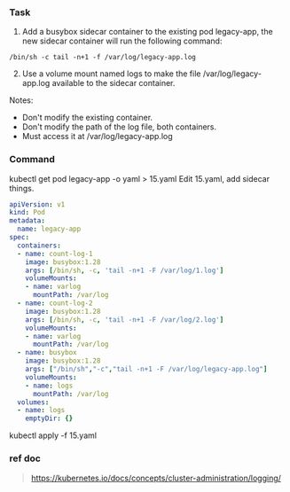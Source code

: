### Task
1. Add a busybox sidecar container to the existing pod legacy-app, the new sidecar container will run the following command:
```shell
/bin/sh -c tail -n+1 -f /var/log/legacy-app.log
```
2. Use a volume mount named logs to make the file /var/log/legacy-app.log available to the sidecar container.

Notes:
- Don't modify the existing container.
- Don't modify the path of the log file, both containers.
- Must access it at /var/log/legacy-app.log

### Command
kubectl get pod legacy-app -o yaml > 15.yaml
Edit 15.yaml, add sidecar things.
```yaml
apiVersion: v1
kind: Pod
metadata:
  name: legacy-app
spec:
  containers:
  - name: count-log-1
    image: busybox:1.28
    args: [/bin/sh, -c, 'tail -n+1 -F /var/log/1.log']
    volumeMounts:
    - name: varlog
      mountPath: /var/log
  - name: count-log-2
    image: busybox:1.28
    args: [/bin/sh, -c, 'tail -n+1 -F /var/log/2.log']
    volumeMounts:
    - name: varlog
      mountPath: /var/log
  - name: busybox
    image: busybox:1.28
    args: ["/bin/sh","-c","tail -n+1 -F /var/log/legacy-app.log"]    
    volumeMounts:
    - name: logs
      mountPath: /var/log
  volumes:
  - name: logs
    emptyDir: {}
```

kubectl apply -f 15.yaml



### ref doc
> https://kubernetes.io/docs/concepts/cluster-administration/logging/